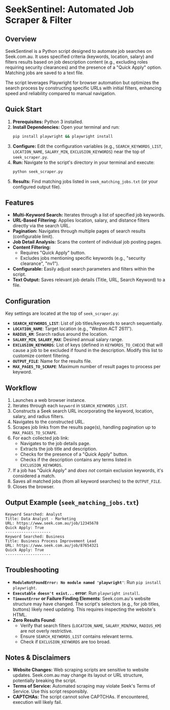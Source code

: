 # SeekSentinel: Automated Job Scraper & Filter

## Overview

SeekSentinel is a Python script designed to automate job searches on Seek.com.au. It uses specified criteria (keywords, location, salary) and filters results based on job description content (e.g., excluding roles requiring security clearances) and the presence of a "Quick Apply" option. Matching jobs are saved to a text file.

The script leverages Playwright for browser automation but optimizes the search process by constructing specific URLs with initial filters, enhancing speed and reliability compared to manual navigation.

## Quick Start

1.  **Prerequisites:** Python 3 installed.
2.  **Install Dependencies:** Open your terminal and run:
    ```bash
    pip install playwright && playwright install
    ```
3.  **Configure:** Edit the configuration variables (e.g., `SEARCH_KEYWORDS_LIST`, `LOCATION_NAME`, `SALARY_MIN`, `EXCLUSION_KEYWORDS`) near the top of `seek_scraper.py`.
4.  **Run:** Navigate to the script's directory in your terminal and execute:
    ```bash
    python seek_scraper.py
    ```
5.  **Results:** Find matching jobs listed in `seek_matching_jobs.txt` (or your configured output file).

## Features

*   **Multi-Keyword Search:** Iterates through a list of specified job keywords.
*   **URL-Based Filtering:** Applies location, salary, and distance filters directly via the search URL.
*   **Pagination:** Navigates through multiple pages of search results (configurable limit).
*   **Job Detail Analysis:** Scans the content of individual job posting pages.
*   **Content Filtering:**
    *   Requires "Quick Apply" button.
    *   Excludes jobs mentioning specific keywords (e.g., "security clearance", "nv1").
*   **Configurable:** Easily adjust search parameters and filters within the script.
*   **Text Output:** Saves relevant job details (Title, URL, Search Keyword) to a file.

## Configuration

Key settings are located at the top of `seek_scraper.py`:

*   **`SEARCH_KEYWORDS_LIST`**: List of job titles/keywords to search sequentially.
*   **`LOCATION_NAME`**: Target location (e.g., "Weston ACT 2611").
*   **`RADIUS_KM`**: Search radius around the location.
*   **`SALARY_MIN`**, **`SALARY_MAX`**: Desired annual salary range.
*   **`EXCLUSION_KEYWORDS`**: List of keys (defined in `KEYWORDS_TO_CHECK`) that will cause a job to be excluded if found in the description. Modify this list to customize content filtering.
*   **`OUTPUT_FILE`**: Name for the results file.
*   **`MAX_PAGES_TO_SCRAPE`**: Maximum number of result pages to process per keyword.

## Workflow

1.  Launches a web browser instance.
2.  Iterates through each `keyword` in `SEARCH_KEYWORDS_LIST`.
3.  Constructs a Seek search URL incorporating the keyword, location, salary, and radius filters.
4.  Navigates to the constructed URL.
5.  Scrapes job links from the results page(s), handling pagination up to `MAX_PAGES_TO_SCRAPE`.
6.  For each collected job link:
    *   Navigates to the job details page.
    *   Extracts the job title and description.
    *   Checks for the presence of a "Quick Apply" button.
    *   Checks if the description contains any terms listed in `EXCLUSION_KEYWORDS`.
7.  If a job has "Quick Apply" and *does not* contain exclusion keywords, it's considered a match.
8.  Saves all matched jobs (from all keyword searches) to the `OUTPUT_FILE`.
9.  Closes the browser.

## Output Example (`seek_matching_jobs.txt`)

```text
Keyword Searched: Analyst
Title: Data Analyst - Marketing
URL: https://www.seek.com.au/job/12345678
Quick Apply: True
--------------------
Keyword Searched: Business
Title: Business Process Improvement Lead
URL: https://www.seek.com.au/job/87654321
Quick Apply: True
--------------------
```

## Troubleshooting

*   **`ModuleNotFoundError: No module named 'playwright'`**: Run `pip install playwright`.
*   **`Executable doesn't exist...` error**: Run `playwright install`.
*   **`TimeoutError` or Failure Finding Elements**: Seek.com.au's website structure may have changed. The script's selectors (e.g., for job titles, buttons) likely need updating. This requires inspecting the website's HTML.
*   **Zero Results Found**:
    *   Verify that search filters (`LOCATION_NAME`, `SALARY_MIN`/`MAX`, `RADIUS_KM`) are not overly restrictive.
    *   Ensure `SEARCH_KEYWORDS_LIST` contains relevant terms.
    *   Check if `EXCLUSION_KEYWORDS` are too broad.

## Notes & Disclaimers

*   **Website Changes:** Web scraping scripts are sensitive to website updates. Seek.com.au may change its layout or URL structure, potentially breaking the script.
*   **Terms of Service:** Automated scraping may violate Seek's Terms of Service. Use this script responsibly.
*   **CAPTCHAs:** The script cannot solve CAPTCHAs. If encountered, execution will likely fail.
